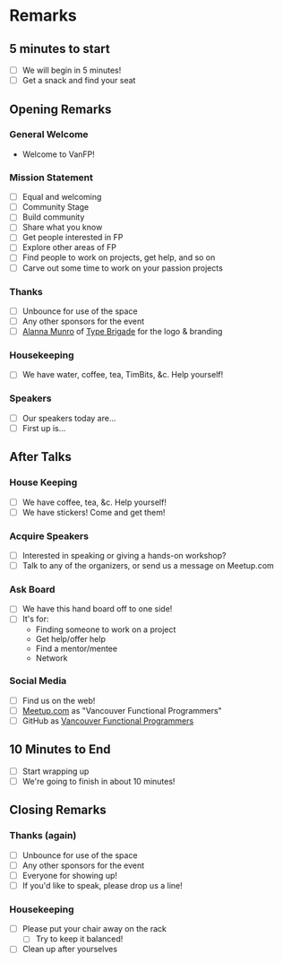# Remarks

## 5 minutes to start
- [ ] We will begin in 5 minutes!
- [ ] Get a snack and find your seat

## Opening Remarks
### General Welcome
- Welcome to VanFP!

### Mission Statement
- [ ] Equal and welcoming
- [ ] Community Stage
- [ ] Build community
- [ ] Share what you know
- [ ] Get people interested in FP
- [ ] Explore other areas of FP
- [ ] Find people to work on projects, get help, and so on
- [ ] Carve out some time to work on your passion projects

### Thanks
- [ ] Unbounce for use of the space
- [ ] Any other sponsors for the event
- [ ] [Alanna Munro](http://www.alannamunro.com) of [Type Brigade](http://www.meetup.com/typebrigade/) for the logo & branding

### Housekeeping
- [ ] We have water, coffee, tea, TimBits, &c. Help yourself!

### Speakers
- [ ] Our speakers today are...
- [ ] First up is...

## After Talks
### House Keeping
- [ ] We have coffee, tea, &c. Help yourself!
- [ ] We have stickers! Come and get them!

### Acquire Speakers
- [ ] Interested in speaking or giving a hands-on workshop?
- [ ] Talk to any of the organizers, or send us a message on Meetup.com

### Ask Board
- [ ] We have this hand board off to one side!
- [ ] It's for:
  - Finding someone to work on a project
  - Get help/offer help
  - Find a mentor/mentee
  - Network

### Social Media
- [ ] Find us on the web!
- [ ] [Meetup.com](http://www.meetup.com/Vancouver-Functional-Programmers) as "Vancouver Functional Programmers"
- [ ] GitHub as [Vancouver Functional Programmers](https://github.com/Vancouver-Functional-Programmers)

## 10 Minutes to End
- [ ] Start wrapping up
- [ ] We're going to finish in about 10 minutes!

## Closing Remarks
### Thanks (again)
- [ ] Unbounce for use of the space
- [ ] Any other sponsors for the event
- [ ] Everyone for showing up!
- [ ] If you'd like to speak, please drop us a line!

### Housekeeping
- [ ] Please put your chair away on the rack
  - [ ] Try to keep it balanced!
- [ ] Clean up after yourselves
